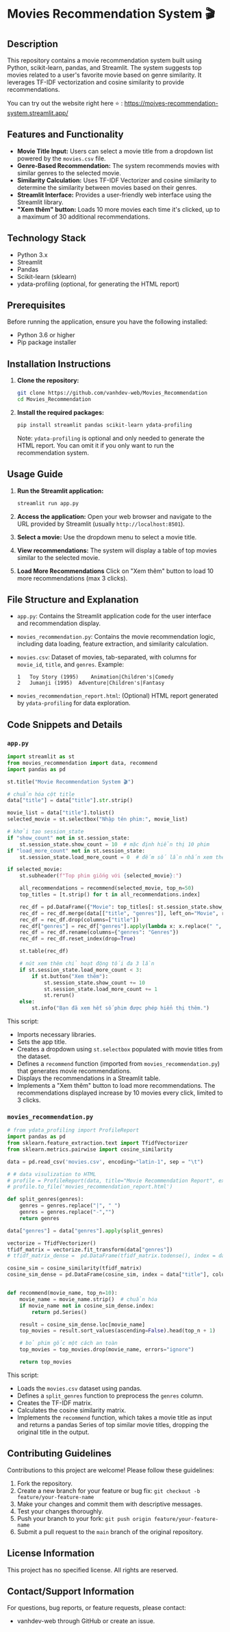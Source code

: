 # Movies Recommendation System 🎬

## Description

This repository contains a movie recommendation system built using Python, scikit-learn, pandas, and Streamlit. The system suggests top movies related to a user's favorite movie based on genre similarity. It leverages TF-IDF vectorization and cosine similarity to provide recommendations.

You can try out the website right here ⭐ : https://moives-recommendation-system.streamlit.app/

## Features and Functionality

*   **Movie Title Input:** Users can select a movie title from a dropdown list powered by the `movies.csv` file.
*   **Genre-Based Recommendation:** The system recommends movies with similar genres to the selected movie.
*   **Similarity Calculation:** Uses TF-IDF Vectorizer and cosine similarity to determine the similarity between movies based on their genres.
*   **Streamlit Interface:** Provides a user-friendly web interface using the Streamlit library.
*   **"Xem thêm" button:** Loads 10 more movies each time it's clicked, up to a maximum of 30 additional recommendations.

## Technology Stack

*   Python 3.x
*   Streamlit
*   Pandas
*   Scikit-learn (sklearn)
*   ydata-profiling (optional, for generating the HTML report)

## Prerequisites

Before running the application, ensure you have the following installed:

*   Python 3.6 or higher
*   Pip package installer

## Installation Instructions

1.  **Clone the repository:**

    ```bash
    git clone https://github.com/vanhdev-web/Movies_Recommendation
    cd Movies_Recommendation
    ```

2.  **Install the required packages:**

    ```bash
    pip install streamlit pandas scikit-learn ydata-profiling
    ```

    Note: `ydata-profiling` is optional and only needed to generate the HTML report. You can omit it if you only want to run the recommendation system.

## Usage Guide

1.  **Run the Streamlit application:**

    ```bash
    streamlit run app.py
    ```

2.  **Access the application:**
    Open your web browser and navigate to the URL provided by Streamlit (usually `http://localhost:8501`).

3.  **Select a movie:**
    Use the dropdown menu to select a movie title.

4.  **View recommendations:**
    The system will display a table of top movies similar to the selected movie.
5.  **Load More Recommendations**
    Click on "Xem thêm" button to load 10 more recommendations (max 3 clicks).

## File Structure and Explanation

*   `app.py`: Contains the Streamlit application code for the user interface and recommendation display.
*   `movies_recommendation.py`: Contains the movie recommendation logic, including data loading, feature extraction, and similarity calculation.
*   `movies.csv`: Dataset of movies, tab-separated, with columns for `movie_id`, `title`, and `genres`. Example:

    ```
    1	Toy Story (1995)	Animation|Children's|Comedy
    2	Jumanji (1995)	Adventure|Children's|Fantasy
    ```
*   `movies_recommendation_report.html`: (Optional) HTML report generated by `ydata-profiling` for data exploration.

## Code Snippets and Details

### `app.py`

```python
import streamlit as st
from movies_recommendation import data, recommend
import pandas as pd

st.title("Movie Recommendation System 🎬")

# chuẩn hóa cột title
data["title"] = data["title"].str.strip()

movie_list = data["title"].tolist()
selected_movie = st.selectbox("Nhập tên phim:", movie_list)

# khởi tạo session_state
if "show_count" not in st.session_state:
    st.session_state.show_count = 10  # mặc định hiển thị 10 phim
if "load_more_count" not in st.session_state:
    st.session_state.load_more_count = 0  # đếm số lần nhấn xem thêm

if selected_movie:
    st.subheader(f"Top phim giống với {selected_movie}:")

    all_recommendations = recommend(selected_movie, top_n=50)
    top_titles = [t.strip() for t in all_recommendations.index]

    rec_df = pd.DataFrame({"Movie": top_titles[: st.session_state.show_count]})
    rec_df = rec_df.merge(data[["title", "genres"]], left_on="Movie", right_on="title", how="left")
    rec_df = rec_df.drop(columns=["title"])
    rec_df["genres"] = rec_df["genres"].apply(lambda x: x.replace(" ", " / "))
    rec_df = rec_df.rename(columns={"genres": "Genres"})
    rec_df = rec_df.reset_index(drop=True)

    st.table(rec_df)

    # nút xem thêm chỉ hoạt động tối đa 3 lần
    if st.session_state.load_more_count < 3:
        if st.button("Xem thêm"):
            st.session_state.show_count += 10
            st.session_state.load_more_count += 1
            st.rerun()
    else:
        st.info("Bạn đã xem hết số phim được phép hiển thị thêm.")
```

This script:

*   Imports necessary libraries.
*   Sets the app title.
*   Creates a dropdown using `st.selectbox` populated with movie titles from the dataset.
*   Defines a `recommend` function (imported from `movies_recommendation.py`) that generates movie recommendations.
*   Displays the recommendations in a Streamlit table.
*   Implements a "Xem thêm" button to load more recommendations. The recommendations displayed increase by 10 movies every click, limited to 3 clicks.

### `movies_recommendation.py`

```python
# from ydata_profiling import ProfileReport
import pandas as pd
from sklearn.feature_extraction.text import TfidfVectorizer
from sklearn.metrics.pairwise import cosine_similarity

data = pd.read_csv('movies.csv', encoding="latin-1", sep = "\t")

# # data visulization to HTML
# profile = ProfileReport(data, title="Movie Recommendation Report", explorative=True)
# profile.to_file('movies_recommendation_report.html')

def split_genres(genres):
    genres = genres.replace("|", " ")
    genres = genres.replace("-","")
    return genres

data["genres"] = data["genres"].apply(split_genres)

vectorize = TfidfVectorizer()
tfidf_matrix = vectorize.fit_transform(data["genres"])
# tfidf_matrix_dense =  pd.DataFrame(tfidf_matrix.todense(), index = data["title"], columns = vectorize.get_feature_names_out())

cosine_sim = cosine_similarity(tfidf_matrix)
cosine_sim_dense = pd.DataFrame(cosine_sim, index = data["title"], columns = data["title"])


def recommend(movie_name, top_n=10):
    movie_name = movie_name.strip()  # chuẩn hóa
    if movie_name not in cosine_sim_dense.index:
        return pd.Series()

    result = cosine_sim_dense.loc[movie_name]
    top_movies = result.sort_values(ascending=False).head(top_n + 1)

    # bỏ phim gốc một cách an toàn
    top_movies = top_movies.drop(movie_name, errors="ignore")

    return top_movies
```

This script:

*   Loads the `movies.csv` dataset using pandas.
*   Defines a `split_genres` function to preprocess the `genres` column.
*   Creates the TF-IDF matrix.
*   Calculates the cosine similarity matrix.
*   Implements the `recommend` function, which takes a movie title as input and returns a pandas Series of top similar movie titles, dropping the original title in the output.

## Contributing Guidelines

Contributions to this project are welcome! Please follow these guidelines:

1.  Fork the repository.
2.  Create a new branch for your feature or bug fix: `git checkout -b feature/your-feature-name`
3.  Make your changes and commit them with descriptive messages.
4.  Test your changes thoroughly.
5.  Push your branch to your fork: `git push origin feature/your-feature-name`
6.  Submit a pull request to the `main` branch of the original repository.

## License Information

This project has no specified license. All rights are reserved.

## Contact/Support Information

For questions, bug reports, or feature requests, please contact:

*   vanhdev-web through GitHub or create an issue.